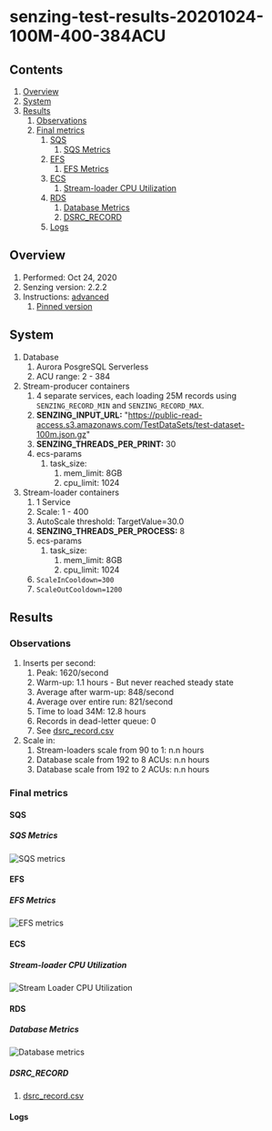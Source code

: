 # senzing-test-results-20201024-100M-400-384ACU

## Contents

1. [Overview](#overview)
1. [System](#system)
1. [Results](#results)
    1. [Observations](#observations)
    1. [Final metrics](#final-metrics)
        1. [SQS](#sqs)
            1. [SQS Metrics](#sqs-metrics)
        1. [EFS](#efs)
            1. [EFS Metrics](#efs-metrics)
        1. [ECS](#ecs)
            1. [Stream-loader CPU Utilization](#stream-loader-cpu-utilization)
        1. [RDS](#rds)
            1. [Database Metrics](#database-metrics)
            1. [DSRC_RECORD](#dsrc_record)
        1. [Logs](#logs)

## Overview

1. Performed: Oct 24, 2020
1. Senzing version: 2.2.2
1. Instructions:
   [advanced](https://github.com/senzing-garage/docker-compose-aws-ecscli-demo/tree/master/docs/advanced)
    1. [Pinned version](https://github.com/senzing-garage/docker-compose-aws-ecscli-demo/tree/1c3b75b97ee64aa7559a83bbfc83912989a0daab/docs/advanced-100M-serverless)

## System

1. Database
    1. Aurora PosgreSQL Serverless
    1. ACU range: 2 - 384
1. Stream-producer containers
    1. 4 separate services, each loading 25M records using `SENZING_RECORD_MIN` and `SENZING_RECORD_MAX`.
    1. **SENZING_INPUT_URL:** "https://public-read-access.s3.amazonaws.com/TestDataSets/test-dataset-100m.json.gz"
    1. **SENZING_THREADS_PER_PRINT:** 30
    1. ecs-params
        1. task_size:
            1. mem_limit: 8GB
            1. cpu_limit: 1024
1. Stream-loader containers
    1. 1 Service
    1. Scale: 1 - 400
    1. AutoScale threshold: TargetValue=30.0
    1. **SENZING_THREADS_PER_PROCESS:** 8
    1. ecs-params
        1. task_size:
            1. mem_limit: 8GB
            1. cpu_limit: 1024
    1. `ScaleInCooldown=300`
    1. `ScaleOutCooldown=1200`

## Results

### Observations

1. Inserts per second:
    1. Peak: 1620/second
    1. Warm-up: 1.1 hours - But never reached steady state
    1. Average after warm-up: 848/second
    1. Average over entire run: 821/second
    1. Time to load 34M: 12.8 hours
    1. Records in dead-letter queue: 0
    1. See [dsrc_record.csv](data/dsrc_record.csv)
1. Scale in:
    1. Stream-loaders scale from 90 to 1: n.n hours
    1. Database scale from 192 to 8 ACUs: n.n hours
    1. Database scale from 192 to 2 ACUs: n.n hours

### Final metrics

#### SQS

##### SQS Metrics

![SQS metrics](images/sqs-metrics.png "SQS metrics")

#### EFS

##### EFS Metrics

![EFS metrics](images/efs-metrics.png "EFS metrics")

#### ECS

##### Stream-loader CPU Utilization

![Stream Loader CPU Utilization](images/stream-loader-CPU-Utilization.png "Stream-loader CPU Utilization")

#### RDS

##### Database Metrics

![Database metrics](images/database-metrics.png "Database metrics")

##### DSRC_RECORD

1. [dsrc_record.csv](data/dsrc_record.csv)

#### Logs
